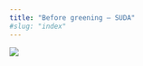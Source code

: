 ```yaml
---
title: "Before greening – SUDA"
#slug: "index"
---
```


[![](/wp-content/2008/11/PICT2234-300x225.jpg)](/wp-content/2008/11/PICT2234.jpg)